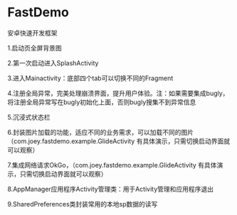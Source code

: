# FastDemo
安卓快速开发框架

1.启动页全屏背景图 

2.第一次启动进入SplashActivity

3.进入Mainactivity：底部四个tab可以切换不同的Fragment

4.注册全局异常，完美处理崩溃界面，提升用户体验。注：如果需要集成bugly，将注册全局异常写在bugly初始化上面，否则bugly搜集不到异常信息

5.沉浸式状态栏

6.封装图片加载的功能，适应不同的业务需求，可以加载不同的图片（com.joey.fastdemo.example.GlideActivity 有具体演示，只需切换启动界面就可以观察）

7.集成网络请求OkGo，（com.joey.fastdemo.example.GlideActivity 有具体演示，只需切换启动界面就可以观察）

8.AppManager应用程序Activity管理类：用于Activity管理和应用程序退出

9.SharedPreferences类封装常用的本地sp数据的读写
